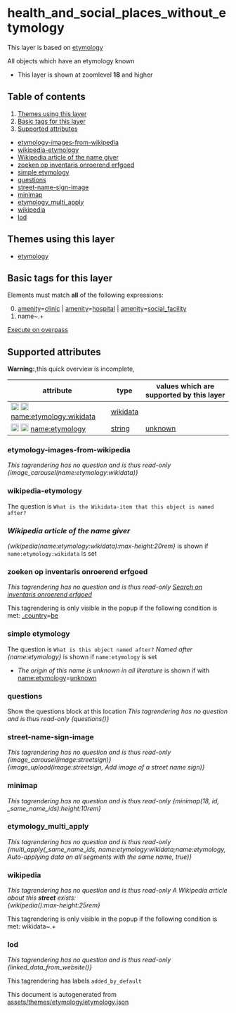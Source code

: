 [//]: # (WARNING: this file is automatically generated. Please find the sources at the bottom and edit those sources)

# health_and_social_places_without_etymology


This layer is based on [etymology](../Layers/etymology.md)

All objects which have an etymology known






 - This layer is shown at zoomlevel **18** and higher



## Table of contents

1. [Themes using this layer](#themes-using-this-layer)
2. [Basic tags for this layer](#basic-tags-for-this-layer)
3. [Supported attributes](#supported-attributes)
  - [etymology-images-from-wikipedia](#etymology-images-from-wikipedia)
  - [wikipedia-etymology](#wikipedia-etymology)
  - [Wikipedia article of the name giver](#wikipedia-article-of-the-name-giver)
  - [zoeken op inventaris onroerend erfgoed](#zoeken-op-inventaris-onroerend-erfgoed)
  - [simple etymology](#simple-etymology)
  - [questions](#questions)
  - [street-name-sign-image](#street-name-sign-image)
  - [minimap](#minimap)
  - [etymology_multi_apply](#etymology_multi_apply)
  - [wikipedia](#wikipedia)
  - [lod](#lod)

## Themes using this layer



 - [etymology](https://mapcomplete.org/etymology)



## Basic tags for this layer

Elements must match **all** of the following expressions:

0. <a href='https://wiki.openstreetmap.org/wiki/Key:amenity' target='_blank'>amenity</a>=<a href='https://wiki.openstreetmap.org/wiki/Tag:amenity%3Dclinic' target='_blank'>clinic</a> | <a href='https://wiki.openstreetmap.org/wiki/Key:amenity' target='_blank'>amenity</a>=<a href='https://wiki.openstreetmap.org/wiki/Tag:amenity%3Dhospital' target='_blank'>hospital</a> | <a href='https://wiki.openstreetmap.org/wiki/Key:amenity' target='_blank'>amenity</a>=<a href='https://wiki.openstreetmap.org/wiki/Tag:amenity%3Dsocial_facility' target='_blank'>social_facility</a>
1. name~.+

[Execute on overpass](http://overpass-turbo.eu/?Q=%5Bout%3Ajson%5D%5Btimeout%3A90%5D%3B%28%20%20%20%20nwr%5B%22amenity%22%3D%22clinic%22%5D%5B%22name%22%5D%28%7B%7Bbbox%7D%7D%29%3B%0A%20%20%20%20nwr%5B%22amenity%22%3D%22hospital%22%5D%5B%22name%22%5D%28%7B%7Bbbox%7D%7D%29%3B%0A%20%20%20%20nwr%5B%22amenity%22%3D%22social_facility%22%5D%5B%22name%22%5D%28%7B%7Bbbox%7D%7D%29%3B%0A%29%3Bout%20body%3B%3E%3Bout%20skel%20qt%3B)

## Supported attributes

**Warning:**,this quick overview is incomplete,

| attribute | type | values which are supported by this layer |
-----|-----|----- |
| <a target="_blank" href='https://taginfo.openstreetmap.org/keys/name:etymology:wikidata#values'><img src='https://mapcomplete.org/assets/svg/search.svg' height='18px'></a> <a target="_blank" href='https://taghistory.raifer.tech/?#***/name%3Aetymology%3Awikidata/'><img src='https://mapcomplete.org/assets/svg/statistics.svg' height='18px'></a> [name:etymology:wikidata](https://wiki.openstreetmap.org/wiki/Key:name:etymology:wikidata) | [wikidata](../SpecialInputElements.md#wikidata) |  |
| <a target="_blank" href='https://taginfo.openstreetmap.org/keys/name:etymology#values'><img src='https://mapcomplete.org/assets/svg/search.svg' height='18px'></a> <a target="_blank" href='https://taghistory.raifer.tech/?#***/name%3Aetymology/'><img src='https://mapcomplete.org/assets/svg/statistics.svg' height='18px'></a> [name:etymology](https://wiki.openstreetmap.org/wiki/Key:name:etymology) | [string](../SpecialInputElements.md#string) | [unknown](https://wiki.openstreetmap.org/wiki/Tag:name:etymology%3Dunknown) |




### etymology-images-from-wikipedia

_This tagrendering has no question and is thus read-only_
*{image_carousel(name:etymology:wikidata)}*




### wikipedia-etymology

The question is `What is the Wikidata-item that this object is named after?`
*<h3>Wikipedia article of the name giver</h3>{wikipedia(name:etymology:wikidata):max-height:20rem}* is shown if `name:etymology:wikidata` is set




### zoeken op inventaris onroerend erfgoed

_This tagrendering has no question and is thus read-only_
*<a href='https://inventaris.onroerenderfgoed.be/erfgoedobjecten?tekst={name}' target='_blank'>Search on inventaris onroerend erfgoed</a>*

This tagrendering is only visible in the popup if the following condition is met: <a href='https://wiki.openstreetmap.org/wiki/Key:_country' target='_blank'>_country</a>=<a href='https://wiki.openstreetmap.org/wiki/Tag:_country%3Dbe' target='_blank'>be</a>


### simple etymology

The question is `What is this object named after?`
*Named after {name:etymology}* is shown if `name:etymology` is set


 -  *The origin of this name is unknown in all literature* is shown if with <a href='https://wiki.openstreetmap.org/wiki/Key:name:etymology' target='_blank'>name:etymology</a>=<a href='https://wiki.openstreetmap.org/wiki/Tag:name:etymology%3Dunknown' target='_blank'>unknown</a>





### questions
Show the questions block at this location
_This tagrendering has no question and is thus read-only_
*{questions()}*




### street-name-sign-image

_This tagrendering has no question and is thus read-only_
*{image_carousel(image:streetsign)}<br/>{image_upload(image:streetsign, Add image of a street name sign)}*




### minimap

_This tagrendering has no question and is thus read-only_
*{minimap(18, id, _same_name_ids):height:10rem}*




### etymology_multi_apply

_This tagrendering has no question and is thus read-only_
*{multi_apply(_same_name_ids, name:etymology:wikidata;name:etymology, Auto-applying data on all segments with the same name, true)}*




### wikipedia

_This tagrendering has no question and is thus read-only_
*A Wikipedia article about this <b>street</b> exists:<br/>{wikipedia():max-height:25rem}*

This tagrendering is only visible in the popup if the following condition is met: wikidata~.+


### lod

_This tagrendering has no question and is thus read-only_
*{linked_data_from_website()}*


This tagrendering has labels 
`added_by_default`


This document is autogenerated from [assets/themes/etymology/etymology.json](https://github.com/pietervdvn/MapComplete/blob/develop/assets/themes/etymology/etymology.json)
